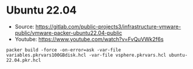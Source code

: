# Ubuntu 22.04
* Source: https://gitlab.com/public-projects3/infrastructure-vmware-public/vmware-packer-ubuntu22.04-public
* Youtube: https://www.youtube.com/watch?v=FvQuVWk2f6s

```shell
packer build -force -on-error=ask -var-file variables.pkrvars100GBdisk.hcl -var-file vsphere.pkrvars.hcl ubuntu-22.04.pkr.hcl
```
